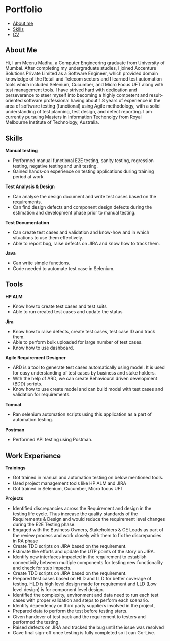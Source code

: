 # Portfolio
- [About me](#about-me)
- [Skills](#skills)
- [CV](#cv)
## About Me
Hi, I am Meenu Madhu, a Computer Engineering graduate from University of Mumbai. After completing my undergraduate studies, I joined Accenture Solutions Private Limited as a Software Engineer, which provided domain knowledge of the Retail and Telecom sectors and I learned test automation tools which included Selenium, Cucumber, and Micro Focus UFT along with test management tools. I have strived hard with dedication and perseverance to steer myself into becoming a highly competent and result-oriented software professional having about 1.8 years of experience in the area of software testing (functional) using Agile methodology, with a solid understanding of test planning, test design, and defect reporting. 
I am currently pursuing Masters in Information Techonolgy from Royal Melbourne Institute of Technology, Australia.

## Skills
__Manual testing__
  * Performed manual functional E2E testing, sanity testing, regression testing, negative testing and unit testing.
  * Gained hands-on experience on testing applications during training period at work.

__Test Analysis & Design__
* Can analyse the design document and write test cases based on the requirements.
* Can find design defects and component design defects during the estimation and development phase prior to manual testing.

__Test Documentation__  
* Can create test cases and validation and know-how and in which situations to use them effectively.
* Able to report bug, raise defects on JIRA and know how to track them.

__Java__  
* Can write simple functions.
* Code needed to automate test case in Selenium.


## Tools
__HP ALM__
* Know how to create test cases and test suits
* Able to run created test cases and update the status

__Jira__
* Know how to raise defects, create test cases, test case ID and track them.
* Able to perform bulk uploaded for large number of test cases.
* Know how to use dashboard.

__Agile Requirement Designer__
* ARD is a tool to generate test cases automatically using model. It is used for easy understanding of test cases by business and stake holders.
* With the help of ARD, we can create Behavioural driven development (BDD) scripts.
* Know how to use create model and can build model with test cases and validation for requirements.

__Tomcat__
* Ran selenium automation scripts using this application as a part of automation testing.

__Postman__
* Performed API testing using Postman.

## Work Experience
__Trainings__
* Got trained in manual and automation testing on below mentioned tools.
* Used project management tools like HP ALM and JIRA
* Got trained in Selenium, Cucumber, Micro focus UFT

__Projects__
* Identified discrepancies across the Requirement and design in the testing life cycle. Thus increase the quality standards of the Requirements & Design and would reduce the requirement level changes during the E2E Testing phase.
* Engaged with the Business Owners, Stakeholders & CE Leads as part of the review process and work closely with them to fix the discrepancies in RA phase
* Create TDD scripts on JIRA based on the requirement.
* Estimate the efforts and update the UTP points of the story on JIRA.
* Identify new interfaces impacted in the requirement to establish connectivity between multiple components for testing new functionality and check for stub impacts.
* Create TDD scripts on JIRA based on the requirement.
* Prepared test cases based on HLD and LLD for better coverage of testing. HLD is high level design made for requirement and LLD (Low level design) is for component level design.
* Identified the complexity, environment and data need to run each test cases with proper validation and steps to perform each scenario.
* Identify dependency on third party suppliers involved in the project,
* Prepared data to perform the test before testing starts.
* Given handover of test pack and the requirement to testers and performed the testing.
* Raised defects on JIRA and tracked the bug until the issue was resolved
* Gave final sign-off once testing is fully completed so it can Go-Live. 
  
